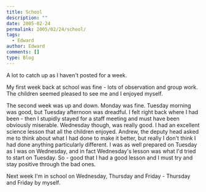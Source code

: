 ```yaml
---
title: School
description: ""
date: 2005-02-24
permalink: 2005/02/24/school/
tags:
  - Edward
author: Edward
comments: []
type: Blog
---
```


A lot to catch up as I haven\'t posted for a week.

My first week back at school was fine - lots of observation and group
work. The children seemed pleased to see me and I enjoyed myself.

The second week was up and down. Monday was fine. Tuesday morning was
good, but Tuesday afternoon was dreadful. I felt right back where I had
been - then I stupidly stayed for a staff meeting and must have been
obviously miserable. Wednesday though, was really good. I had an
excellent science lesson that all the children enjoyed. Andrew, the
deputy head asked me to think about what I had done to make it better,
but really I don\'t think I had done anything particularly different. I
was as well prepared on Tuesday as I was on Wednesday, and in fact
Wednesday\'s lesson was what I\'d tried to start on Tuesday. So - good
that I had a good lesson and I must try and stay positive through the
bad ones.

Next week I\'m in school on Wednesday, Thursday and Friday - Thursday
and Friday by myself.

